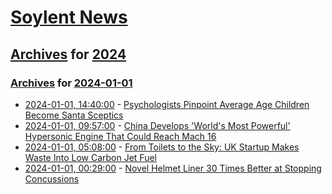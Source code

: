 # [Soylent News](../../../README.md)

## [Archives](../../index.md) for [2024](../index.md)

### [Archives](../../index.md) for [2024-01-01](index.md)

* [2024-01-01, 14:40:00](https://soylentnews.org/article.pl?sid=23/12/31/1146246&from=rss) - [Psychologists Pinpoint Average Age Children Become Santa Sceptics](https://soylentnews.org/article.pl?sid=23/12/31/1146246&from=rss)
* [2024-01-01, 09:57:00](https://soylentnews.org/article.pl?sid=23/12/31/1139235&from=rss) - [China Develops 'World's Most Powerful' Hypersonic Engine That Could Reach Mach 16](https://soylentnews.org/article.pl?sid=23/12/31/1139235&from=rss)
* [2024-01-01, 05:08:00](https://soylentnews.org/article.pl?sid=23/12/31/1134247&from=rss) - [From Toilets to the Sky: UK Startup Makes Waste Into Low Carbon Jet Fuel](https://soylentnews.org/article.pl?sid=23/12/31/1134247&from=rss)
* [2024-01-01, 00:29:00](https://soylentnews.org/article.pl?sid=23/12/31/0422220&from=rss) - [Novel Helmet Liner 30 Times Better at Stopping Concussions](https://soylentnews.org/article.pl?sid=23/12/31/0422220&from=rss)

